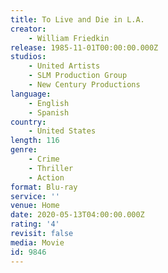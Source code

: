```yaml
---
title: To Live and Die in L.A.
creator:
    - William Friedkin
release: 1985-11-01T00:00:00.000Z
studios:
    - United Artists
    - SLM Production Group
    - New Century Productions
language:
    - English
    - Spanish
country:
    - United States
length: 116
genre:
    - Crime
    - Thriller
    - Action
format: Blu-ray
service: ''
venue: Home
date: 2020-05-13T04:00:00.000Z
rating: '4'
revisit: false
media: Movie
id: 9846
---
```



